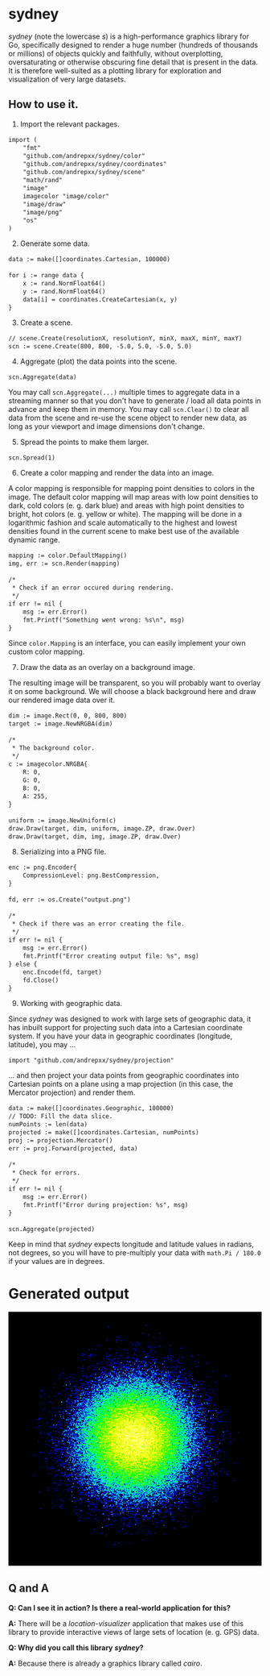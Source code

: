 # sydney

*sydney* (note the lowercase *s*) is a high-performance graphics library for Go, specifically designed to render a huge number (hundreds of thousands or millions) of objects quickly and faithfully, without overplotting, oversaturating or otherwise obscuring fine detail that is present in the data. It is therefore well-suited as a plotting library for exploration and visualization of very large datasets.


## How to use it.

1. Import the relevant packages.

```golang
import (
	"fmt"
	"github.com/andrepxx/sydney/color"
	"github.com/andrepxx/sydney/coordinates"
	"github.com/andrepxx/sydney/scene"
	"math/rand"
	"image"
	imagecolor "image/color"
	"image/draw"
	"image/png"
	"os"
)
```


2. Generate some data.

```golang
data := make([]coordinates.Cartesian, 100000)

for i := range data {
	x := rand.NormFloat64()
	y := rand.NormFloat64()
	data[i] = coordinates.CreateCartesian(x, y)
}
```


3. Create a scene.

```golang
// scene.Create(resolutionX, resolutionY, minX, maxX, minY, maxY)
scn := scene.Create(800, 800, -5.0, 5.0, -5.0, 5.0)
```


4. Aggregate (plot) the data points into the scene.

```golang
scn.Aggregate(data)
```

You may call `scn.Aggregate(...)` multiple times to aggregate data in a streaming manner so that you don't have to generate / load all data points in advance and keep them in memory. You may call `scn.Clear()` to clear all data from the scene and re-use the scene object to render new data, as long as your viewport and image dimensions don't change.


5. Spread the points to make them larger.

```golang
scn.Spread(1)
```


6. Create a color mapping and render the data into an image.

A color mapping is responsible for mapping point densities to colors in the image. The default color mapping will map areas with low point densities to dark, cold colors (e. g. dark blue) and areas with high point densities to bright, hot colors (e. g. yellow or white). The mapping will be done in a logarithmic fashion and scale automatically to the highest and lowest densities found in the current scene to make best use of the available dynamic range.

```golang
mapping := color.DefaultMapping()
img, err := scn.Render(mapping)

/*
 * Check if an error occured during rendering.
 */
if err != nil {
	msg := err.Error()
	fmt.Printf("Something went wrong: %s\n", msg)
}
```

Since `color.Mapping` is an interface, you can easily implement your own custom color mapping.


7. Draw the data as an overlay on a background image.

The resulting image will be transparent, so you will probably want to overlay it on some background. We will choose a black background here and draw our rendered image data over it.

```golang
dim := image.Rect(0, 0, 800, 800)
target := image.NewNRGBA(dim)

/*
 * The background color.
 */
c := imagecolor.NRGBA{
	R: 0,
	G: 0,
	B: 0,
	A: 255,
}

uniform := image.NewUniform(c)
draw.Draw(target, dim, uniform, image.ZP, draw.Over)
draw.Draw(target, dim, img, image.ZP, draw.Over)
```


8. Serializing into a PNG file.

```golang
enc := png.Encoder{
	CompressionLevel: png.BestCompression,
}

fd, err := os.Create("output.png")

/*
 * Check if there was an error creating the file.
 */
if err != nil {
	msg := err.Error()
	fmt.Printf("Error creating output file: %s", msg)
} else {
	enc.Encode(fd, target)
	fd.Close()
}
```


9. Working with geographic data.

Since *sydney* was designed to work with large sets of geographic data, it has inbuilt support for projecting such data into a Cartesian coordinate system. If you have your data in geographic coordinates (longitude, latitude), you may ...

```golang
import "github.com/andrepxx/sydney/projection"
```

... and then project your data points from geographic coordinates into Cartesian points on a plane using a map projection (in this case, the Mercator projection) and render them.

```golang
data := make([]coordinates.Geographic, 100000)
// TODO: Fill the data slice.
numPoints := len(data)
projected := make([]coordinates.Cartesian, numPoints)
proj := projection.Mercator()
err := proj.Forward(projected, data)

/*
 * Check for errors.
 */
if err != nil {
	msg := err.Error()
	fmt.Printf("Error during projection: %s", msg)
}

scn.Aggregate(projected)
```

Keep in mind that *sydney* expects longitude and latitude values in radians, not degrees, so you will have to pre-multiply your data with `math.Pi / 180.0` if your values are in degrees.


# Generated output

![Generated output](output.png)


## Q and A

**Q: Can I see it in action? Is there a real-world application for this?**

**A:** There will be a *location-visualizer* application that makes use of this library to provide interactive views of large sets of location (e. g. GPS) data.

**Q: Why did you call this library *sydney*?**

**A:** Because there is already a graphics library called *cairo*.

